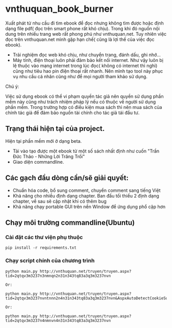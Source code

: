 # vnthuquan_book_burner

Xuất phát từ nhu cầu đi tìm ebook để đọc nhưng không tìm được hoặc định dạng file pdf( đọc trên smart phone rất khó chịu).
Trong khi đó nguồn nội dung trên nhiều trang web rất phong phú như vnthuquan.net. Tuy nhiên việc đọc
trên vnthuquan.net mình gặp hạn chế( cũng là lợi thế của việc đọc ebook).
- Trải nghiệm đọc web khó chịu, như chuyển trang, đánh dấu, ghi nhớ...
- Máy tính, điện thoại luôn phải đảm bảo kết nối internet. Như vậy luôn bị lệ thuộc vào mạng internet trong lúc đọc( không có internet thì nghỉ) cũng như tiêu hao pin điện thoại rất nhanh.
Nên mình tạo tool này phục vụ nhu cầu cá nhân cũng như để mọi người tham khảo sử dụng.

Chú ý: 

Việc sử dụng ebook có thể vi phạm quyền tác giả nên quyền sử dụng phần mềm này cũng như trách nhiệm pháp lý nếu có thuộc về người sử dụng phần mềm.
Trong trường hợp có điều kiện mua sách thì nên mua sách của chính tác giả để đảm bảo nguồn tài chính cho tác giả tái đầu tư.


## Trạng thái hiện tại của project.
Hiện tại phần mềm mới ở dạng beta. 
- Tải vào tạo được một ebook từ một số sách nhất định như cuốn "Trần Đức Thảo - Những Lời Trăng Trối"
- Giao diện commandline.


## Các gạch đầu dòng cần/sẽ giải quyết:
- Chuẩn hóa code, bổ sung comment, chuyển comment sang tiếng Việt
- Khả năng cho nhiều định dạng chapter. Ban đầu tối thiểu 2 định dạng chapter, về sau sẽ cập nhật khi có thêm bug
- Khả năng chạy portable GUI trên nền Window để ứng dụng phổ cập hơn


## Chạy môi trường commandline(Ubuntu)
### Cài đặt các thư viện phụ thuộc
```
pip install -r requirements.txt
```
### Chạy script chính của chương trình
```
python main.py http://vnthuquan.net/truyen/truyen.aspx?tid=2qtqv3m3237n3nmnqn2n31n343tq83a3q3m3237nvn

Or:

python main.py http://vnthuquan.net/truyen/truyen.aspx?tid=2qtqv3m3237nvntnnn2n4n31n343tq83a3q3m3237nvn&AspxAutoDetectCookieSupport=1#phandau

Or:

python main.py http://vnthuquan.net/truyen/truyen.aspx?tid=2qtqv3m3237n4nmnvn4n31n343tq83a3q3m3237nvn

```

